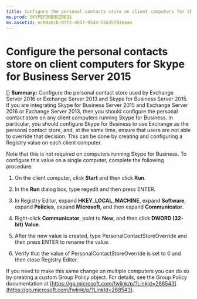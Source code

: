 ```yaml
---
title: Configure the personal contacts store on client computers for Skype for Business Server 2015
ms.prod: SKYPEFORBUSINESS
ms.assetid: ec69a6cb-07f2-4057-9544-55035f83eeae
---
```



# Configure the personal contacts store on client computers for Skype for Business Server 2015
[] **Summary:** Configure the personal contact store used by Exchange Server 2016 or Exchange Server 2013 and Skype for Business Server 2015.
If you are integrating Skype for Business Server 2015 and Exchange Server 2016 or Exchange Server 2013, then you should configure the personal contact store on any client computers running Skype for Business. In particular, you should configure Skype for Business to use Exchange as the personal contact store, and, at the same time, ensure that users are not able to override that decision. This can be done by creating and configuring a Registry value on each client computer.
  
    
    

Note that this is not required on computers running Skype for Business.
To configure this value on a single computer, complete the following procedure:
  
    
    


1. On the client computer, click **Start** and then click **Run**.
    
  
2. In the **Run** dialog box, type regedit and then press ENTER.
    
  
3. In Registry Editor, expand **HKEY_LOCAL_MACHINE**, expand **Software**, expand **Policies**, expand **Microsoft**, and then expand **Communicator**.
    
  
4. Right-click **Communicator**, point to **New**, and then click **DWORD (32-bit) Value**.
    
  
5. After the new value is created, type PersonalContactStoreOverride and then press ENTER to rename the value.
    
  
6. Verify that the value of PersonalContactStoreOverride is set to 0 and then close Registry Editor.
    
  
If you need to make this same change on multiple computers you can do so by creating a custom Group Policy object. For details, see the Group Policy documentation at  [https://go.microsoft.com/fwlink/p/?LinkId=268543](https://go.microsoft.com/fwlink/p/?LinkId=268543).
